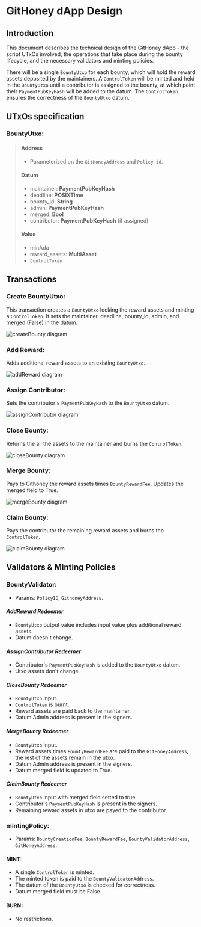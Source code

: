 # GitHoney dApp Design

## Introduction

This document describes the technical design of the GitHoney dApp - the script UTxOs involved, the operations that take place during the bounty lifecycle, and the necessary validators and minting policies.

There will be a single `BountyUtxo` for each bounty, which will hold the reward assets deposited by the maintainers. A `ControlToken` will be minted and held in the `BountyUtxo` until a contributor is assigned to the bounty, at which point their `PaymentPubKeyHash` will be added to the datum. The `ControlToken` ensures the correctness of the `BountyUtxo` datum.

## UTxOs specification

### BountyUtxo:

> #### Address
>
> - Parameterized on the `GitHoneyAddress` and `Policy id`.
>
> #### Datum
>
> - maintainer: **PaymentPubKeyHash**
> - deadline: **POSIXTime**
> - bounty_id: **String**
> - admin: **PaymentPubKeyHash**
> - merged: **Bool**
> - contributor: **PaymentPubKeyHash** (if assigned)
>
> #### Value
>
> - minAda
> - reward_assets: **MultiAsset**
> - `ControlToken`

## Transactions

### Create BountyUtxo:

This transaction creates a `BountyUtxo` locking the reward assets and minting a `ControlToken`. It sets the maintainer, deadline, bounty_id, admin, and merged (False) in the datum.

![createBounty diagram](img/createBounty.png)

### Add Reward:

Adds additional reward assets to an existing `BountyUtxo`.

![addReward diagram](img/addRewards.png)

### Assign Contributor:

Sets the contributor's `PaymentPubKeyHash` to the `BountyUtxo` datum.

![assignContributor diagram](img/assignContributor.png)

### Close Bounty:

Returns the all the assets to the maintainer and burns the `ControlToken`.

![closeBounty diagram](img/close.png)

### Merge Bounty:

Pays to Githoney the reward assets times `BountyRewardFee`. Updates the merged field to True.

![mergeBounty diagram](img/merge.png)

### Claim Bounty:

Pays the contributor the remaining reward assets and burns the `ControlToken`.

![claimBounty diagram](img/claim.png)

## Validators & Minting Policies

### BountyValidator:

- Params: `PolicyID`, `GithoneyAddress`.

#### _AddReward Redeemer_

- `BountyUtxo` output value includes input value plus additional reward assets.
- Datum doesn't change.

#### _AssignContributor Redeemer_

- Contributor's `PaymentPubKeyHash` is added to the `BountyUtxo` datum.
- Utxo assets don't change.

#### _CloseBounty Redeemer_

- `BountyUtxo` input.
- `ControlToken` is burnt.
- Reward assets are paid back to the maintainer.
- Datum Admin address is present in the signers.

#### _MergeBounty Redeemer_

- `BountyUtxo` input.
- Reward assets times `BountyRewardFee` are paid to the `GitHoneyAddress`, the rest of the assets remain in the utxo.
- Datum Admin address is present in the signers.
- Datum merged field is updated to True.

#### _ClaimBounty Redeemer_

- `BountyUtxo` input with merged field setted to true.
- Contributor's `PaymentPubKeyHash` is present in the signers.
- Remaining reward assets in utxo are payed to the contributor.

### mintingPolicy:

- Params: `BountyCreationFee`, `BountyRewardFee`, `BountyValidatorAddress`, `GitHoneyAddress`.

#### MINT:

- A single `ControlToken` is minted.
- The minted token is paid to the `BountyValidatorAddress`.
- The datum of the `BountyUtxo` is checked for correctness.
- Datum merged field must be False.

#### BURN:

- No restrictions.
